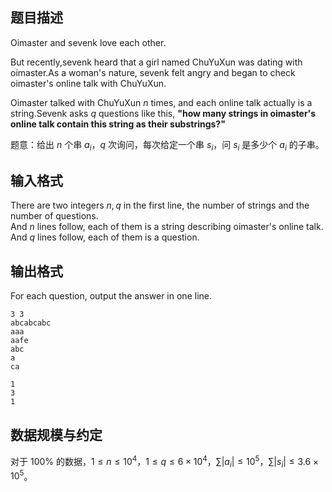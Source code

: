 ## 题目描述

Oimaster and sevenk love each other.

But recently,sevenk heard that a girl named ChuYuXun was dating with oimaster.As a woman's nature, sevenk felt angry and began to check oimaster's online talk with ChuYuXun.

Oimaster talked with ChuYuXun $n$ times, and each online talk actually is a string.Sevenk asks $q$ questions like this,   **"how many strings in oimaster's online talk contain this string as their substrings?"**

题意：给出 $n$ 个串 $a_i$，$q$ 次询问，每次给定一个串 $s_i$，问 $s_i$ 是多少个 $a_i$ 的子串。

## 输入格式

There are two integers $n,q$ in the first line, the number of strings ​and the number of questions.  
And $n$ lines follow, each of them is a string describing oimaster's online talk.   
And $q$ lines follow, each of them is a question.

## 输出格式

For each question, output the answer in one line.

```input1
3 3
abcabcabc
aaa
aafe
abc
a
ca
```

```output1
1
3
1
```

## 数据规模与约定

对于 $100\%$ 的数据，$1\leq n\leq10^4$，$1\leq q\leq 6\times 10^4$，$\sum |a_i|\leq 10^5$，$\sum |s_i| \leq 3.6\times 10^5$。